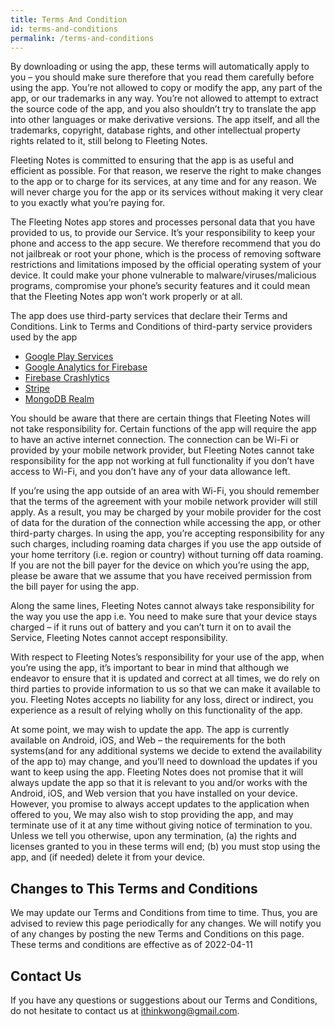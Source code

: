 ```yaml
---
title: Terms And Condition
id: terms-and-conditions
permalink: /terms-and-conditions
---
```


By downloading or using the app, these terms will automatically apply to you – you should make sure therefore that you read them carefully before using the app. You’re not allowed to copy or modify the app, any part of the app, or our trademarks in any way. You’re not allowed to attempt to extract the source code of the app, and you also shouldn’t try to translate the app into other languages or make derivative versions. The app itself, and all the trademarks, copyright, database rights, and other intellectual property rights related to it, still belong to Fleeting Notes.
 
Fleeting Notes is committed to ensuring that the app is as useful and efficient as possible. For that reason, we reserve the right to make changes to the app or to charge for its services, at any time and for any reason. We will never charge you for the app or its services without making it very clear to you exactly what you’re paying for.
 
The Fleeting Notes app stores and processes personal data that you have provided to us, to provide our Service. It’s your responsibility to keep your phone and access to the app secure. We therefore recommend that you do not jailbreak or root your phone, which is the process of removing software restrictions and limitations imposed by the official operating system of your device. It could make your phone vulnerable to malware/viruses/malicious programs, compromise your phone’s security features and it could mean that the Fleeting Notes app won’t work properly or at all.
 
The app does use third-party services that declare their Terms and Conditions. Link to Terms and Conditions of third-party service providers used by the app
- [Google Play Services](https://policies.google.com/terms)
- [Google Analytics for Firebase](https://firebase.google.com/terms/analytics)
- [Firebase Crashlytics](https://firebase.google.com/terms/crashlytics)
- [Stripe](https://stripe.com/en-ca/legal)
- [MongoDB Realm](https://www.mongodb.com/cloud-terms-and-conditions)

You should be aware that there are certain things that Fleeting Notes will not take responsibility for. Certain functions of the app will require the app to have an active internet connection. The connection can be Wi-Fi or provided by your mobile network provider, but Fleeting Notes cannot take responsibility for the app not working at full functionality if you don’t have access to Wi-Fi, and you don’t have any of your data allowance left.
 
If you’re using the app outside of an area with Wi-Fi, you should remember that the terms of the agreement with your mobile network provider will still apply. As a result, you may be charged by your mobile provider for the cost of data for the duration of the connection while accessing the app, or other third-party charges. In using the app, you’re accepting responsibility for any such charges, including roaming data charges if you use the app outside of your home territory (i.e. region or country) without turning off data roaming. If you are not the bill payer for the device on which you’re using the app, please be aware that we assume that you have received permission from the bill payer for using the app.
 
Along the same lines, Fleeting Notes cannot always take responsibility for the way you use the app i.e. You need to make sure that your device stays charged – if it runs out of battery and you can’t turn it on to avail the Service, Fleeting Notes cannot accept responsibility.
 
With respect to Fleeting Notes’s responsibility for your use of the app, when you’re using the app, it’s important to bear in mind that although we endeavor to ensure that it is updated and correct at all times, we do rely on third parties to provide information to us so that we can make it available to you. Fleeting Notes accepts no liability for any loss, direct or indirect, you experience as a result of relying wholly on this functionality of the app.
 
At some point, we may wish to update the app. The app is currently available on Android, iOS, and Web – the requirements for the both systems(and for any additional systems we decide to extend the availability of the app to) may change, and you’ll need to download the updates if you want to keep using the app. Fleeting Notes does not promise that it will always update the app so that it is relevant to you and/or works with the Android, iOS, and Web version that you have installed on your device. However, you promise to always accept updates to the application when offered to you, We may also wish to stop providing the app, and may terminate use of it at any time without giving notice of termination to you. Unless we tell you otherwise, upon any termination, (a) the rights and licenses granted to you in these terms will end; (b) you must stop using the app, and (if needed) delete it from your device.
 
## Changes to This Terms and Conditions
We may update our Terms and Conditions from time to time. Thus, you are advised to review this page periodically for any changes. We will notify you of any changes by posting the new Terms and Conditions on this page.
These terms and conditions are effective as of 2022-04-11
 
## Contact Us
If you have any questions or suggestions about our Terms and Conditions, do not hesitate to contact us at ithinkwong@gmail.com.

